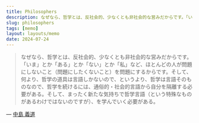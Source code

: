 ```yaml
---
title: Philosophers
description: なぜなら、哲学とは、反社会的、少なくとも非社会的な営みだからです。「いま」とか「ある」とか「ない」とか「私」など、ほとんどの人が問題にしないこと（問題にしたくないこと）を問題にするからです。そして、何より、哲学の道具は言語しかないので、というより、哲学は言語そのものなので、哲学を続けるには、通俗的・社会的言語から自分を隔離する必要がある。そして、まったく新たな気持ちで哲学言語（という特殊なものがあるわけではないのですが）、を学んでいく必要がある。
slug: philosophers
tags: [memo]
layout: layouts/memo
date: 2024-07-24
---
```


> なぜなら、哲学とは、反社会的、少なくとも非社会的な営みだからです。「いま」とか「ある」とか「ない」とか「私」など、ほとんどの人が問題にしないこと（問題にしたくないこと）を問題にするからです。そして、何より、哲学の道具は言語しかないので、というより、哲学は言語そのものなので、哲学を続けるには、通俗的・社会的言語から自分を隔離する必要がある。そして、まったく新たな気持ちで哲学言語（という特殊なものがあるわけではないのですが）、を学んでいく必要がある。

— [中島 義道][1]

[1]: https://toyokeizai.net/articles/-/67108?page=2

